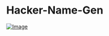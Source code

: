 # Hacker-Name-Gen

<a href="https://rojansapkota.com.np/">
         <img alt="Image" src="https://image.thum.io/get/width/1200/png/wait/1/https://rojangamingyt.github.io/Hacker-Name-Gen/">
      </a>

